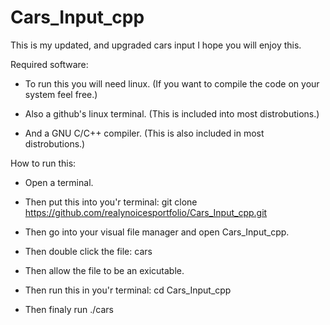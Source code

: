 # Cars_Input_cpp
This is my updated, and upgraded cars input I hope you will enjoy this.

Required software:
- To run this you will need linux. (If you want to compile the code on your system feel free.)

- Also a github's linux terminal. (This is included into most distrobutions.)

- And a GNU C/C++ compiler. (This is also included in most distrobutions.)

How to run this:
- Open a terminal.

- Then put this into you'r terminal: git clone https://github.com/realynoicesportfolio/Cars_Input_cpp.git

- Then go into your visual file manager and open Cars_Input_cpp.

- Then double click the file: cars

- Then allow the file to be an exicutable.

- Then run this in you'r terminal: cd Cars_Input_cpp

- Then finaly run ./cars
